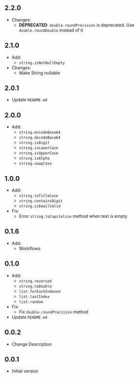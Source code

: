 ## 2.2.0
 - Changes:
    - **DEPRECATED**: `double.roundPrecision` is deprecated. Use `double.roundDouble` instead of it

## 2.1.0
 - Add: 
    - `string.isNotNullEmpty`
 - Changes:
    - Make String nullable

## 2.0.1
- Update `README.md`

## 2.0.0
- Add: 
    - `string.encodeBase64`
    - `string.decodeBase64`
    - `string.isDigit`
    - `string.isLowerCase`
    - `string.isUpperCase`
    - `string.isAlpha`
    - `string.swapCase`
## 1.0.0
- Add:
    - `string.toTitleCase`
    - `string.containsDigit`
    - `string.isEmailValid`
- Fix:
    - Error `string.toCapitalize` method when text is empty
## 0.1.6

- Add:
    - Workflows

## 0.1.0

- Add:
    - `string.reversed`
    - `string.toDouble`
    - `list.forEachIndexed`
    - `list.lastIndex`
    - `list.random`
- Fix:
    - Fix `double.roundPrecision` method
- Update `README.md`


## 0.0.2

- Change Description

## 0.0.1

- Initial version